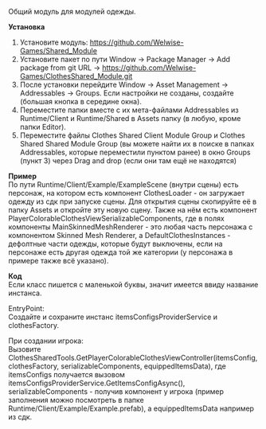 Общий модуль для модулей одежды.

<b>Установка</b>
1. Установите модуль: https://github.com/Welwise-Games/Shared_Module
2. Установите пакет по пути Window -> Package Manager -> Add package from git URL -> https://github.com/Welwise-Games/ClothesShared_Module.git
3. После установки перейдите Window -> Asset Management -> Addressables -> Groups. Если настройки не созданы, создайте (большая кнопка в середине окна). 
4. Переместите папки вместе с их мета-файлами Addressables из Runtime/Client и Runtime/Shared в Assets папку (в любую, кроме папки Editor).
5. Переместите файлы Clothes Shared Client Module Group и Clothes Shared Shared Module Group (вы можете найти их в поиске в папках Addressables, которые переместили пунктом ранее) в окно Groups (пункт 3) через Drag and drop (если они там ещё не находятся)

<b>Пример</b><br>
По пути Runtime/Client/Example/ExampleScene (внутри сцены) есть персонаж, на котором есть компонент ClothesLoader - он загружает одежду из сдк при запуске сцены. Для открытия сцены скопируйте её в папку Assets и откройте эту новую сцену.
Также на нём есть компонент PlayerColorableClothesViewSerializableComponents, где в полях компоненты MainSkinnedMeshRenderer - это любая часть персонажа с компонентом Skinned Mesh Renderer,
а DefaultClothesInstances - дефолтные части одежды, которые будут выключены, если на персонаже есть другая одежда той же категории (у персонажа в примере также всё указано). 

<b>Код</b><br>
Если класс пишется с маленькой буквы, значит имеется ввиду название инстанса. 

EntryPoint:<br>
Создайте и сохраните инстанс itemsConfigsProviderService и clothesFactory.

При создании игрока:<br>
Вызовите ClothesSharedTools.GetPlayerColorableClothesViewController(itemsConfig, clothesFactory, serializableComponents, equippedItemsData), где itemsConfigs получается вызовом itemsConfigsProviderService.GetItemsConfigAsync(),
serializableComponents - получив компонент у игрока (пример заполнения можно посмотреть в папке Runtime/Client/Example/Example.prefab), а equippedItemsData например из сдк.
